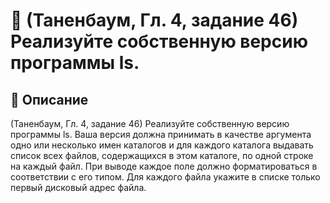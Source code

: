 # 🧮 (Таненбаум, Гл. 4, задание 46) Реализуйте собственную версию программы ls.

## 📘 Описание
(Таненбаум, Гл. 4, задание 46) Реализуйте собственную версию программы ls.
Ваша версия должна принимать в качестве аргумента одно или несколько
имен каталогов и для каждого каталога выдавать список всех файлов,
содержащихся в этом каталоге, по одной строке на каждый файл. При выводе
каждое поле должно форматироваться в соответствии с его типом. Для
каждого файла укажите в списке только первый дисковый адрес файла.

